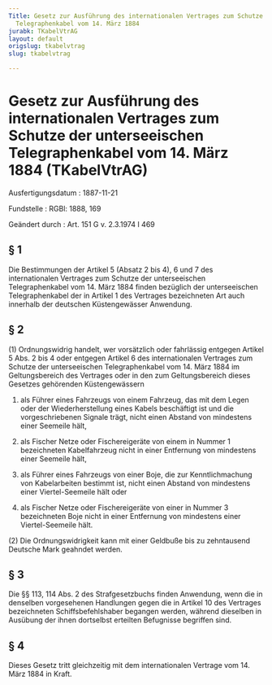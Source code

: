 ```yaml
---
Title: Gesetz zur Ausführung des internationalen Vertrages zum Schutze der unterseeischen
  Telegraphenkabel vom 14. März 1884
jurabk: TKabelVtrAG
layout: default
origslug: tkabelvtrag
slug: tkabelvtrag

---
```


# Gesetz zur Ausführung des internationalen Vertrages zum Schutze der unterseeischen Telegraphenkabel vom 14. März 1884 (TKabelVtrAG)

Ausfertigungsdatum
:   1887-11-21

Fundstelle
:   RGBl: 1888, 169

Geändert durch
:   Art. 151 G v. 2.3.1974 I 469

## § 1

Die Bestimmungen der Artikel 5 (Absatz 2 bis 4), 6 und 7 des
internationalen Vertrages zum Schutze der unterseeischen
Telegraphenkabel vom 14. März 1884 finden bezüglich der unterseeischen
Telegraphenkabel der in Artikel 1 des Vertrages bezeichneten Art auch
innerhalb der deutschen Küstengewässer Anwendung.

## § 2

(1) Ordnungswidrig handelt, wer vorsätzlich oder fahrlässig entgegen
Artikel 5 Abs. 2 bis 4 oder entgegen Artikel 6 des internationalen
Vertrages zum Schutze der unterseeischen Telegraphenkabel vom 14. März
1884 im Geltungsbereich des Vertrages oder in den zum Geltungsbereich
dieses Gesetzes gehörenden Küstengewässern

1.  als Führer eines Fahrzeugs von einem Fahrzeug, das mit dem Legen oder
    der Wiederherstellung eines Kabels beschäftigt ist und die
    vorgeschriebenen Signale trägt, nicht einen Abstand von mindestens
    einer Seemeile hält,


2.  als Fischer Netze oder Fischereigeräte von einem in Nummer 1
    bezeichneten Kabelfahrzeug nicht in einer Entfernung von mindestens
    einer Seemeile hält,


3.  als Führer eines Fahrzeugs von einer Boje, die zur Kenntlichmachung
    von Kabelarbeiten bestimmt ist, nicht einen Abstand von mindestens
    einer Viertel-Seemeile hält oder


4.  als Fischer Netze oder Fischereigeräte von einer in Nummer 3
    bezeichneten Boje nicht in einer Entfernung von mindestens einer
    Viertel-Seemeile hält.




(2) Die Ordnungswidrigkeit kann mit einer Geldbuße bis zu zehntausend
Deutsche Mark geahndet werden.

## § 3

Die §§ 113, 114 Abs. 2 des Strafgesetzbuchs finden Anwendung, wenn die
in denselben vorgesehenen Handlungen gegen die in Artikel 10 des
Vertrages bezeichneten Schiffsbefehlshaber begangen werden, während
dieselben in Ausübung der ihnen dortselbst erteilten Befugnisse
begriffen sind.

## § 4

Dieses Gesetz tritt gleichzeitig mit dem internationalen Vertrage vom
14\. März 1884 in Kraft.

